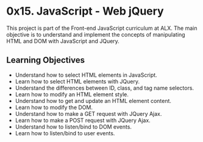 # 0x15. JavaScript - Web jQuery

This project is part of the Front-end JavaScript curriculum at ALX. The main objective is to understand and implement the concepts of manipulating HTML and DOM with JavaScript and JQuery.

## Learning Objectives

- Understand how to select HTML elements in JavaScript.
- Learn how to select HTML elements with JQuery.
- Understand the differences between ID, class, and tag name selectors.
- Learn how to modify an HTML element style.
- Understand how to get and update an HTML element content.
- Learn how to modify the DOM.
- Understand how to make a GET request with JQuery Ajax.
- Learn how to make a POST request with JQuery Ajax.
- Understand how to listen/bind to DOM events.
- Learn how to listen/bind to user events.
